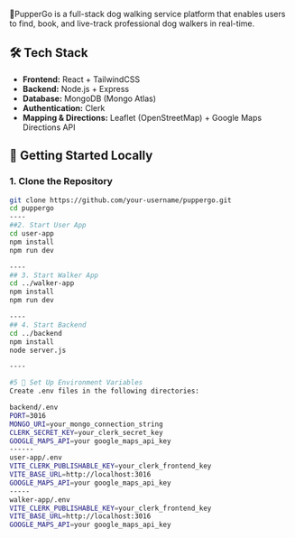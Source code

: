🐾PupperGo is a full-stack dog walking service platform that enables users to find, book, and live-track professional dog walkers in real-time.

## 🛠️ Tech Stack

- **Frontend:** React + TailwindCSS  
- **Backend:** Node.js + Express  
- **Database:** MongoDB (Mongo Atlas)  
- **Authentication:** Clerk  
- **Mapping & Directions:** Leaflet (OpenStreetMap) + Google Maps Directions API  


## 🚀 Getting Started Locally

### 1. Clone the Repository

```bash
git clone https://github.com/your-username/puppergo.git
cd puppergo
----
##2. Start User App
cd user-app
npm install
npm run dev

----
## 3. Start Walker App
cd ../walker-app
npm install
npm run dev

----
## 4. Start Backend
cd ../backend
npm install
node server.js

----

#5 🔐 Set Up Environment Variables
Create .env files in the following directories:

backend/.env
PORT=3016
MONGO_URI=your_mongo_connection_string
CLERK_SECRET_KEY=your_clerk_secret_key
GOOGLE_MAPS_API=your google_maps_api_key
------
user-app/.env
VITE_CLERK_PUBLISHABLE_KEY=your_clerk_frontend_key
VITE_BASE_URL=http://localhost:3016
GOOGLE_MAPS_API=your google_maps_api_key
-----
walker-app/.env
VITE_CLERK_PUBLISHABLE_KEY=your_clerk_frontend_key
VITE_BASE_URL=http://localhost:3016
GOOGLE_MAPS_API=your google_maps_api_key

